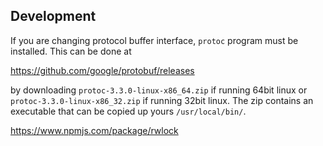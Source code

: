 Development
---

If you are changing protocol buffer interface, `protoc` program must be
installed. This can be done at

https://github.com/google/protobuf/releases

by downloading `protoc-3.3.0-linux-x86_64.zip` if running 64bit linux or
`protoc-3.3.0-linux-x86_32.zip` if running 32bit linux. The zip contains an
executable that can be copied up yours `/usr/local/bin/`.

https://www.npmjs.com/package/rwlock
